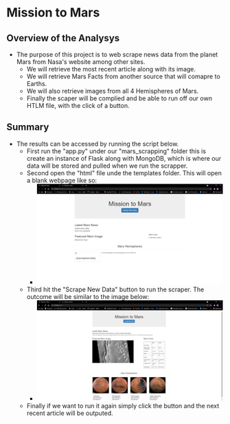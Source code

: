 # Mission to Mars

## Overview of the Analysys 
- The purpose of this project is to web scrape news data from the planet Mars from Nasa's website among other sites. 
	* We will retrieve the most recent article along with its image.
	* We will retrieve Mars Facts from another source that will comapre to Earths.
	* We will also retrieve images from all 4 Hemispheres of Mars.
	* Finally the scaper will be complied and be able to run off our own HTLM file, with the click of a button.

## Summary
- The results can be accessed by running the script below.
	* First run the "app.py" under our "mars_scrapping" folder this is create an instance of Flask along with MongoDB, which is where our data will be stored and pulled when we run the scrapper.
	* Second open the "html" file unde the templates folder. This will open a blank webpage like so:
		* ![blankpage.PNG](images/blankpage.PNG)
	* Third hit the "Scrape New Data" button to run the scraper. The outcome will be similar to the image below: 
		* ![fullpage.PNG](images/fullpage.PNG)
	* Finally if we want to run it again simply click the button and the next recent article will be outputed.
	
